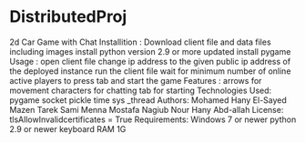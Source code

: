 # DistributedProj
2d Car Game with Chat
Installition :
  Download client file and data files including images
  install python version 2.9 or more updated
  install pygame
Usage :
  open client file 
  change ip address to the given public ip address of the deployed instance
  run the client file
  wait for minimum number of online active players to press tab and start the game
Features : 
  arrows for movement
  characters for chatting 
  tab for starting 
Technologies Used:
  pygame
  socket
  pickle
  time
  sys
  _thread
Authors:
  Mohamed Hany El-Sayed
  Mazen Tarek Sami
  Menna Mostafa Nagiub
  Nour Hany Abd-allah
License:
  tlsAllowInvalidcertificates = True
Requirements:
  Windows 7 or newer
  python 2.9 or newer
  keyboard
  RAM 1G
